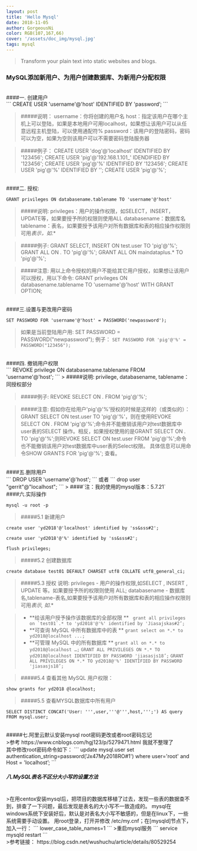 ```yaml
--- 
layout: post
title: 'Hello Mysql'
date: 2018-11-05
author: GorgeousNi
color: RGB(107,167,66)
cover: '/assets/doc_img/mysql.jpg'
tags: mysql
---
```



> Transform your plain text into static websites and blogs.

### MySQL添加新用户、为用户创建数据库、为新用户分配权限
 <br/> 
####一. 创建用户
 <br/> 
```
CREATE USER 'username'@'host' IDENTIFIED BY 'password’;
```

> #####说明：
username：你将创建的用户名
host：指定该用户在哪个主机上可以登陆，如果是本地用户可用localhost，如果想让该用户可以从任意远程主机登陆，可以使用通配符%
password：该用户的登陆密码，密码可以为空，如果为空则该用户可以不需要密码登陆服务器

> #####例子：
CREATE USER 'dog'@'localhost' IDENTIFIED BY '123456';
CREATE USER 'pig'@'192.168.1.101_' IDENDIFIED BY '123456';
CREATE USER 'pig'@'%' IDENTIFIED BY '123456';
CREATE USER 'pig'@'%' IDENTIFIED BY '';
CREATE USER 'pig'@'%';

 <br/> 
####二. 授权:
 <br/> 
 
```
GRANT privileges ON databasename.tablename TO 'username'@'host'
``` 
> #####说明:
privileges：用户的操作权限，如SELECT，INSERT，UPDATE等，如果要授予所的权限则使用ALL
databasename：数据库名
tablename：表名，如果要授予该用户对所有数据库和表的相应操作权限则可用*表示，如*.*

> #####例子:
GRANT SELECT, INSERT ON test.user TO 'pig'@'%';
GRANT ALL ON *.* TO 'pig'@'%';
GRANT ALL ON maindataplus.* TO 'pig'@'%';

> #####注意:
用以上命令授权的用户不能给其它用户授权，如果想让该用户可以授权，用以下命令:
GRANT privileges ON databasename.tablename TO 'username'@'host' WITH GRANT OPTION;

 <br/> 
####三.设置与更改用户密码
 <br/> 
 
``` 
SET PASSWORD FOR 'username'@'host' = PASSWORD('newpassword');
``` 
>如果是当前登陆用户用: SET PASSWORD = PASSWORD("newpassword");
例子：
 ``` SET PASSWORD FOR 'pig'@'%' = PASSWORD("123456"); ``` 

 <br/> 
####四. 撤销用户权限
 <br/> 
``` 
REVOKE privilege ON databasename.tablename FROM 'username'@'host';
``` 
> #####说明:
privilege, databasename, tablename：同授权部分

> #####例子:
REVOKE SELECT ON *.* FROM 'pig'@'%';

> #####注意:
假如你在给用户'pig'@'%'授权的时候是这样的（或类似的）：GRANT SELECT ON test.user TO 'pig'@'%'，则在使用REVOKE SELECT ON *.* FROM 'pig'@'%';命令并不能撤销该用户对test数据库中user表的SELECT 操作。相反，如果授权使用的是GRANT SELECT ON *.* TO 'pig'@'%';则REVOKE SELECT ON test.user FROM 'pig'@'%';命令也不能撤销该用户对test数据库中user表的Select权限。
具体信息可以用命令SHOW GRANTS FOR 'pig'@'%'; 查看。

 <br/> 
####五.删除用户
 <br/> 
``` 
DROP USER 'username'@'host';
``` 
或者
``` 
drop user "gerrit"@"localhost";
``` 
> ####`注：我的使用的mysql版本：5.7.21`


 <br/> 
####六.实际操作
 <br/> 
  
``` 
mysql -u root -p
``` 
> #####5.1 新建用户
``` 
create user 'yd2018'@'localhost' identified by 'ss&sss#2';
``` 
``` 
create user 'yd2018'@'%' identified by 'ss&sss#2';
```
```  
flush privileges;
``` 


> #####5.2 创建数据库

```  
create database test01 DEFAULT CHARSET utf8 COLLATE utf8_general_ci;
```  

> #####5.3 授权
说明: privileges - 用户的操作权限,如SELECT , INSERT , UPDATE 等。如果要授予所的权限则使用 ALL;
databasename - 数据库名,tablename-表名,如果要授予该用户对所有数据库和表的相应操作权限则可用*表示, 如*.*

> -  **给该用户授予操作该数据库的全部权限 **
>``` grant all privileges on `test01`.* to 'yd2018'@'%' identified by 'Jiasajskas#2’;``` 
> -  **可查询 MySQL 中所有数据库中的表 **
>``` grant select on *.* to yd2018@localhost ...; ``` 
> -  **可管理 MySQL 中的所有数据库 **
>```grant all on *.* to yd2018@localhost …;``` 
>```GRANT ALL PRIVILEGES ON *.* TO yd2018@localhost IDENTIFIED BY PASSWORD 'jiasasjs18’;``` 
>```GRANT ALL PRIVILEGES ON *.* TO yd2018@'%' IDENTIFIED BY PASSWORD 'jiasasjs18’;``` 

> #####5.4 查看其他 MySQL 用户权限：
```  
show grants for yd2018 @localhost;
```

> #####5.5 查看MYSQL数据库中所有用户
```  
SELECT DISTINCT CONCAT('User: ''',user,'''@''',host,''';') AS query FROM mysql.user;
```  
<br/>
#####七.阿里云默认安装mysql root密码更改或者root密码忘记
<br/>
>参考 https://www.cnblogs.com/hgj123/p/5279471.html 我就不整理了

<br/>
其中修改root密码命令如下：
```  
update mysql.user set authentication_string=password('Jx47My2018RO#1') where user='root' and Host = 'localhost’;
```  

<br/>

##### 八.MySQL表名不区分大小写的设置方法
<br/>
>在用centox安装mysql后，把项目的数据库移植了过去，发现一些表的数据查不到，排查了一下问题，最后发现是表名的大小写不一致造成的。
mysql在windows系统下安装好后，默认是对表名大小写不敏感的，但是在linux下，一些系统需要手动设置。
用root登录，打开并修改 /etc/my.cnf；在[mysqld]节点下，加入一行：
```  
lower_case_table_names=1
```  
>重启mysql服务
```  
service mysqld restart
```  

<br/>
>参考链接：
https://blog.csdn.net/wushuchu/article/details/80529254